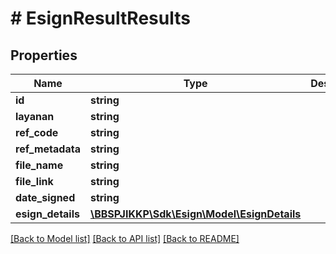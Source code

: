# # EsignResultResults

## Properties

Name | Type | Description | Notes
------------ | ------------- | ------------- | -------------
**id** | **string** |  | [optional] 
**layanan** | **string** |  | [optional] 
**ref_code** | **string** |  | [optional] 
**ref_metadata** | **string** |  | [optional] 
**file_name** | **string** |  | [optional] 
**file_link** | **string** |  | [optional] 
**date_signed** | **string** |  | [optional] 
**esign_details** | [**\BBSPJIKKP\Sdk\Esign\Model\EsignDetails**](EsignDetails.md) |  | [optional] 

[[Back to Model list]](../../README.md#documentation-for-models) [[Back to API list]](../../README.md#documentation-for-api-endpoints) [[Back to README]](../../README.md)


